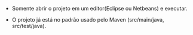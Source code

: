 - Somente abrir o projeto em um editor(Eclipse ou Netbeans) e executar.

- O projeto já está no padrão usado pelo Maven (src/main/java, src/test/java).